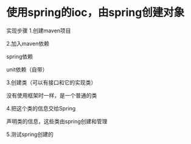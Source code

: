 # 使用spring的ioc，由spring创建对象

实现步骤
1.创建maven项目

2.加入maven依赖

spring依赖
    
unit依赖（自带）
    
3.创建类（可以有接口和它的实现类）

没有使用框架时一样，是一个普通的类

4.把这个类的信息交给Spring

声明类的信息，这些类由spring创建和管理

5.测试spring创建的